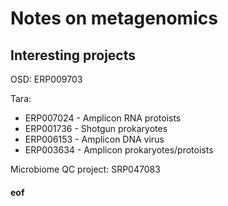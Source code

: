 # Notes on metagenomics

## Interesting projects

OSD: ERP009703

Tara:
* ERP007024 - Amplicon RNA protoists
* ERP001736 - Shotgun prokaryotes
* ERP006153 - Amplicon DNA virus
* ERP003634 - Amplicon prokaryotes/protoists

Microbiome QC project: SRP047083




#### eof

